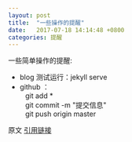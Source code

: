 ```yaml
---
layout: post
title:  "一些操作的提醒"
date:   2017-07-18 14:14:48 +0800
categories: 提醒
---
```

一些简单操作的提醒:
* blog 测试运行：jekyll serve
* github ：<br>
&ensp; git add *<br>
&ensp; git commit -m "提交信息"<br>
&ensp; git push origin master<br>

原文 [引用链接][引用链接]

[引用链接]: http://www.bootcss.com/p/git-guide/

